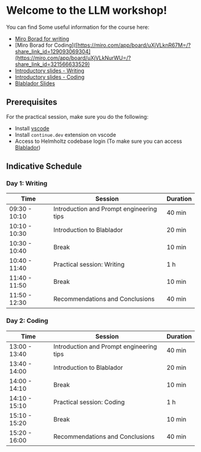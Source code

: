 # Welcome to the LLM workshop!

You can find Some useful information for the course here:
- [Miro Borad for writing](https://miro.com/app/board/uXjVLknR67M=/?share_link_id=129093069304)
- [Miro Borad for Coding]([https://miro.com/app/board/uXjVLknR67M=/?share_link_id=129093069304](https://miro.com/app/board/uXjVLkNurWU=/?share_link_id=321566633529)
- [Introductory slides - Writing](https://docs.google.com/presentation/d/1ix4lcRKwdmQLMflpCG-yqbcfIMTPilecxYZfZakeQrs/edit?usp=sharing)
- [Introductory slides - Coding](https://docs.google.com/presentation/d/1KMwdM3fA88Igq1_Rvfm3ZkGgW9QZc51Nj3hXNzdSChU/edit?usp=sharing)
- [Blablador Slides](https://go.fzj.de/2025-02-talk-helmholtz-munich)

## Prerequisites
For the practical session, make sure you do the following:
- Install [vscode](https://code.visualstudio.com/)
- Install `continue.dev` extension on vscode
- Access to Helmholtz codebase login (To make sure you can access [Blablador](https://helmholtz-blablador.fz-juelich.de/))

## Indicative Schedule
### Day 1: Writing

| Time           | Session                                  | Duration |
|----------------|------------------------------------------|----------|
| 09:30 - 10:10  | Introduction and Prompt engineering tips | 40 min   |
| 10:10 - 10:30  | Introduction to Blablador                | 20 min   |
| 10:30 - 10:40  | Break                                    | 10 min   |
| 10:40 - 11:40  | Practical session: Writing               | 1 h      |
| 11:40 - 11:50  | Break                                    | 10 min   |
| 11:50 - 12:30  | Recommendations and Conclusions          | 40 min   |

### Day 2: Coding

| Time           | Session                                  | Duration |
|----------------|------------------------------------------|----------|
| 13:00 - 13:40  | Introduction and Prompt engineering tips | 40 min   |
| 13:40 - 14:00  | Introduction to Blablador                | 20 min   |
| 14:00 - 14:10  | Break                                    | 10 min   |
| 14:10 - 15:10  | Practical session: Coding                | 1 h      |
| 15:10 - 15:20  | Break                                    | 10 min   |
| 15:20 - 16:00  | Recommendations and Conclusions          | 40 min   |


